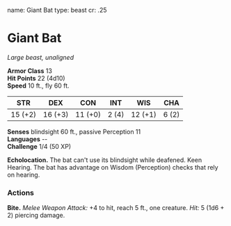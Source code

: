 name: Giant Bat
type: beast
cr: .25

# Giant Bat 
_Large beast, unaligned_

**Armor Class** 13    
**Hit Points** 22 (4d10)    
**Speed** 10 ft., fly 60 ft.

| STR     | DEX     | CON     | INT     | WIS     | CHA     |
|---------|---------|---------|---------|---------|---------|
| 15 (+2) | 16 (+3) | 11 (+0) | 2 (4)  | 12 (+1) | 6 (2)  |  

**Senses** blindsight 60 ft., passive Perception 11    
**Languages** --    
**Challenge** 1/4 (50 XP) 

**Echolocation.** The bat can't use its blindsight while deafened. Keen Hearing. The bat has advantage on Wisdom (Perception) checks that rely on hearing. 

### Actions    
**Bite.** _Melee Weapon Attack:_ +4 to hit, reach 5 ft., one creature. _Hit:_ 5 (1d6 + 2) piercing damage. 